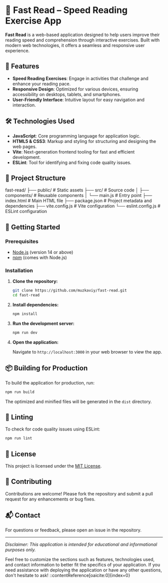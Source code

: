 # 🚀 Fast Read – Speed Reading Exercise App

**Fast Read** is a web-based application designed to help users improve their reading speed and comprehension through interactive exercises. Built with modern web technologies, it offers a seamless and responsive user experience.

## 🌟 Features

- **Speed Reading Exercises**: Engage in activities that challenge and enhance your reading pace.
- **Responsive Design**: Optimized for various devices, ensuring accessibility on desktops, tablets, and smartphones.
- **User-Friendly Interface**: Intuitive layout for easy navigation and interaction.

## 🛠️ Technologies Used

- **JavaScript**: Core programming language for application logic.
- **HTML5 & CSS3**: Markup and styling for structuring and designing the web pages.
- **Vite**: Next-generation frontend tooling for fast and efficient development.
- **ESLint**: Tool for identifying and fixing code quality issues.

## 📁 Project Structure

fast-read/
├── public/                 # Static assets
├── src/                    # Source code
│   ├── components/         # Reusable components
│   └── main.js             # Entry point
├── index.html              # Main HTML file
├── package.json            # Project metadata and dependencies
├── vite.config.js          # Vite configuration
└── eslint.config.js        # ESLint configuration

## 🚀 Getting Started

### Prerequisites

- [Node.js](https://nodejs.org/) (version 14 or above)
- [npm](https://www.npmjs.com/) (comes with Node.js)

### Installation

1. **Clone the repository:**

   ```bash
   git clone https://github.com/muzkaviy/fast-read.git
   cd fast-read

2. **Install dependencies:**

   ```bash
   npm install
   ```

3. **Run the development server:**

   ```bash
   npm run dev
   ```

4. **Open the application:**

   Navigate to `http://localhost:3000` in your web browser to view the app.

## 📦 Building for Production

To build the application for production, run:

```bash
npm run build
```

The optimized and minified files will be generated in the `dist` directory.

## 🧪 Linting

To check for code quality issues using ESLint:

```bash
npm run lint
```

## 📄 License

This project is licensed under the [MIT License](LICENSE).

## 🤝 Contributing

Contributions are welcome! Please fork the repository and submit a pull request for any enhancements or bug fixes.

## 📬 Contact

For questions or feedback, please open an issue in the repository.

---

*Disclaimer: This application is intended for educational and informational purposes only.*


Feel free to customize the sections such as features, technologies used, and contact information to better fit the specifics of your application. If you need assistance with deploying the application or have any other questions, don't hesitate to ask!
::contentReference[oaicite:0]{index=0}
 
